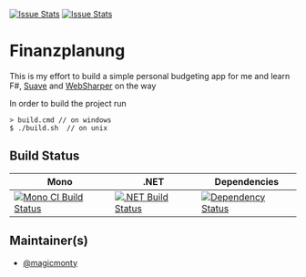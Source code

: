 [![Issue Stats](http://issuestats.com/github/magicmonty/Finanzplanung/badge/issue)](http://issuestats.com/github/magicmonty/Finanzplanung)
[![Issue Stats](http://issuestats.com/github/magicmonty/Finanzplanung/badge/pr)](http://issuestats.com/github/magicmonty/Finanzplanung)

# Finanzplanung

This is my effort to build a simple personal budgeting app for me and
learn F#, [Suave](https://suave.io/) and [WebSharper](http://websharper.com/) on the way

In order to build the project run

    > build.cmd // on windows
    $ ./build.sh  // on unix

## Build Status

Mono | .NET | Dependencies
---- | ---- | ----
[![Mono CI Build Status](https://img.shields.io/travis/magicmonty/Finanzplanung/master.svg)](https://travis-ci.org/magicmonty/Finanzplanung) | [![.NET Build Status](https://img.shields.io/appveyor/ci/magicmonty/finanzplanung/master.svg)](https://ci.appveyor.com/project/magicmonty/finanzplanung) | [![Dependency Status](https://dependencyci.com/github/magicmonty/Finanzplanung/badge)](https://dependencyci.com/github/magicmonty/Finanzplanung)

## Maintainer(s)

- [@magicmonty](https://github.com/magicmonty)
